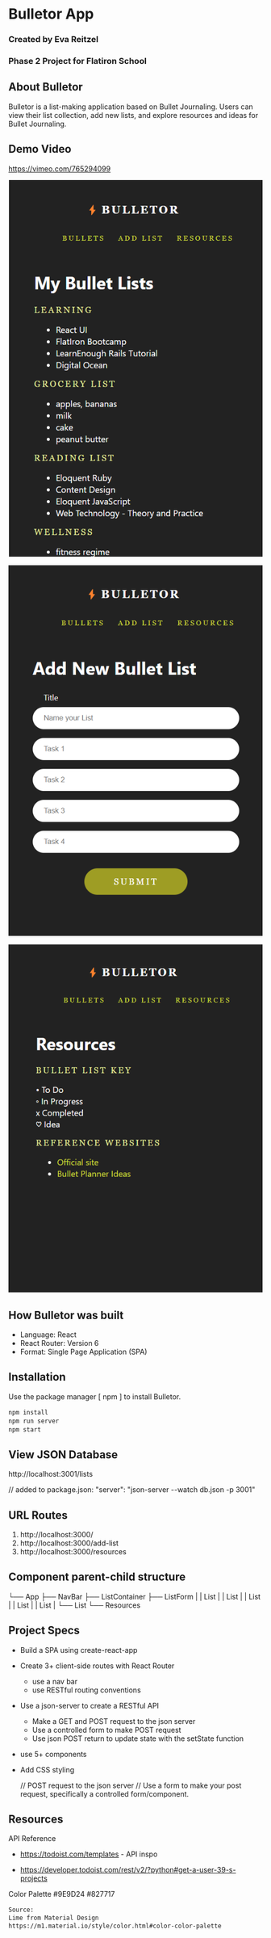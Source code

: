 # Bulletor App
  ### Created by Eva Reitzel
  ### Phase 2 Project for Flatiron School



## About Bulletor
  Bulletor is a list-making application based on Bullet Journaling. Users can view their list collection, add new lists, and explore resources and ideas for Bullet Journaling.

## Demo Video
https://vimeo.com/765294099

![Bullets screen](/src/images/bullets.png "/bullets")

![Add List screen](/src/images/add_list.png "/add-list")

![Resources screen](/src/images/resources.png "/resources")

## How Bulletor was built
  - Language: React
  - React Router: Version 6
  - Format: Single Page Application (SPA) 

## Installation 

Use the package manager [ npm ] to install Bulletor.

```bash
npm install
npm run server
npm start
```

## View JSON Database
  http://localhost:3001/lists

  // added to package.json:
    "server": "json-server --watch db.json -p 3001"

## URL Routes
  1. http://localhost:3000/
  2. http://localhost:3000/add-list
  3. http://localhost:3000/resources


## Component parent-child structure

  └── App
    ├── NavBar
    ├── ListContainer
    ├── ListForm
    |   |   List
    |   |   List
    |   |   List
    |   |   List
    |   |   List
    |   └── List
    └── Resources

## Project Specs
- Build a SPA using create-react-app
- Create 3+ client-side routes with React Router
  - use a nav bar
  - use RESTful routing conventions
- Use a json-server to create a RESTful API
  - Make a GET and POST request to the json server
  - Use a controlled form to make POST request
  - Use json POST return to update state with the setState function 
- use 5+ components
- Add CSS styling


  // POST request to the json server
  // Use a form to make your post request, specifically a controlled form/component.

## Resources
  API Reference

  - https://todoist.com/templates - API inspo

  - https://developer.todoist.com/rest/v2/?python#get-a-user-39-s-projects


  Color Palette
    #9E9D24
    #827717

    Source:
    Lime from Material Design
    https://m1.material.io/style/color.html#color-color-palette  